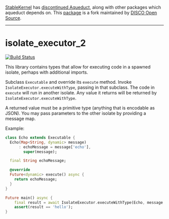 [StableKernel](https://stablekernel.com/) has
[discontinued Aqueduct](https://stablekernel.com/article/announcing-the-sunsetting-of-aqueduct-our-open-source-server-side-framework-in-googles-dart/), 
along with other packages which aqueduct depends on. This [package](https://github.com/DISCOOS/dart-isolate-executor-2) 
is a fork maintained by [DISCO Open Source](https://discoos.org).

***

# isolate_executor_2

[![Build Status](https://www.travis-ci.com/DISCOOS/dart-isolate-executor-2.svg?branch=master)](https://www.travis-ci.com/DISCOOS/dart-isolate-executor-2)

This library contains types that allow for executing code in a spawned isolate, perhaps with additional imports.

Subclass `Executable` and override its `execute` method. Invoke `IsolateExecutor.executeWithType`, passing in that subclass.
The code in `execute` will run in another isolate. Any value it returns will be returned by `IsolateExecutor.executeWithType`.

A returned value must be a primitive type (anything that is encodable as JSON). You may pass parameters to the other isolate by providing
a message map. 

Example:

```dart
class Echo extends Executable {
  Echo(Map<String, dynamic> message)
      : echoMessage = message['echo'],
        super(message);

  final String echoMessage;

  @override
  Future<dynamic> execute() async {
    return echoMessage;
  }
}

Future main() async {
    final result = await IsolateExecutor.executeWithType(Echo, message: {'echo': 'hello'});
    assert(result == 'hello');
}
``` 